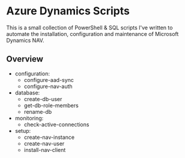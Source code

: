 # Azure Dynamics Scripts
This is a small collection of PowerShell & SQL scripts I've written to automate the installation, configuration and maintenance of Microsoft Dynamics NAV.

## Overview

- configuration:
    - configure-aad-sync
    - configure-nav-auth
- database:
    - create-db-user
    - get-db-role-members
    - rename-db
- monitoring:
    - check-active-connections
- setup:
    - create-nav-instance
    - create-nav-user
    - install-nav-client
